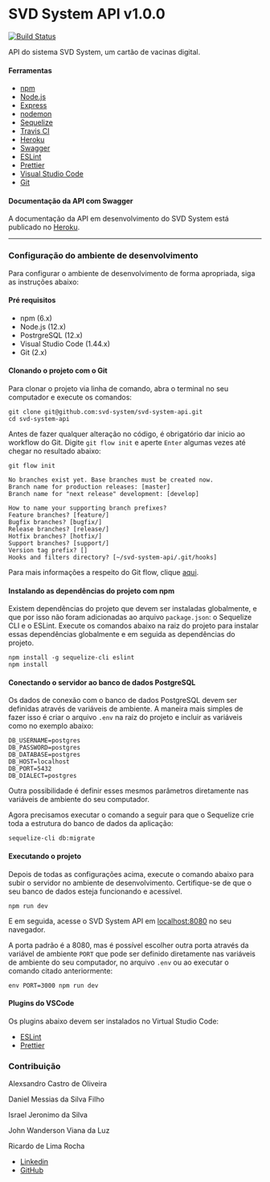 # SVD System API v1.0.0

[![Build Status](https://travis-ci.com/svd-system/svd-system-api.svg?branch=develop)](https://travis-ci.com/svd-system/svd-system-api)

API do sistema SVD System, um cartão de vacinas digital.

#### Ferramentas

- [npm](https://www.npmjs.com/)
- [Node.js](https://nodejs.org/en/)
- [Express](https://expressjs.com/pt-br/)
- [nodemon](https://nodemon.io/)
- [Sequelize](https://sequelize.org/)
- [Travis CI](https://travis-ci.com/)
- [Heroku](https://dashboard.heroku.com/)
- [Swagger](https://swagger.io/)
- [ESLint](https://eslint.org/)
- [Prettier](https://prettier.io/)
- [Visual Studio Code](https://code.visualstudio.com/)
- [Git](https://git-scm.com/)

#### Documentação da API com Swagger

A documentação da API em desenvolvimento do SVD System está publicado no [Heroku](https://svd-system-api-feature.herokuapp.com/api/swagger-ui/).

---

### Configuração do ambiente de desenvolvimento

Para configurar o ambiente de desenvolvimento de forma apropriada, siga as instruções abaixo:

#### Pré requisitos

- npm (6.x)
- Node.js (12.x)
- PostrgreSQL (12.x)
- Visual Studio Code (1.44.x)
- Git (2.x)

#### Clonando o projeto com o Git

Para clonar o projeto via linha de comando, abra o terminal no seu computador e execute os comandos:

```shell
git clone git@github.com:svd-system/svd-system-api.git
cd svd-system-api
```

Antes de fazer qualquer alteração no código, é obrigatório dar inicio ao workflow do Git. Digite `git flow init` e aperte `Enter` algumas vezes até chegar no resultado abaixo:

```shell
git flow init

No branches exist yet. Base branches must be created now.
Branch name for production releases: [master]
Branch name for "next release" development: [develop]

How to name your supporting branch prefixes?
Feature branches? [feature/]
Bugfix branches? [bugfix/]
Release branches? [release/]
Hotfix branches? [hotfix/]
Support branches? [support/]
Version tag prefix? []
Hooks and filters directory? [~/svd-system-api/.git/hooks]
```

Para mais informações a respeito do Git flow, clique [aqui](https://danielkummer.github.io/git-flow-cheatsheet/index.pt_BR.html).

#### Instalando as dependências do projeto com npm

Existem dependências do projeto que devem ser instaladas globalmente, e que por isso não foram adicionadas ao arquivo `package.json`: o Sequelize CLI e o ESLint. Execute os comandos abaixo na raiz do projeto para instalar essas dependências globalmente e em seguida as dependências do projeto.

```shell
npm install -g sequelize-cli eslint
npm install
```

#### Conectando o servidor ao banco de dados PostgreSQL

Os dados de conexão com o banco de dados PostgreSQL devem ser definidas através de variáveis de ambiente. A maneira mais simples de fazer isso é criar o arquivo `.env` na raiz do projeto e incluir as variáveis como no exemplo abaixo:

```shell
DB_USERNAME=postgres
DB_PASSWORD=postgres
DB_DATABASE=postgres
DB_HOST=localhost
DB_PORT=5432
DB_DIALECT=postgres
```

Outra possibilidade é definir esses mesmos parâmetros diretamente nas variáveis de ambiente do seu computador.

Agora precisamos executar o comando a seguir para que o Sequelize crie toda a estrutura do banco de dados da aplicação:

```shell
sequelize-cli db:migrate
```

#### Executando o projeto

Depois de todas as configurações acima, execute o comando abaixo para subir o servidor no ambiente de desenvolvimento. Certifique-se de que o seu banco de dados esteja funcionando e acessível.

```shell
npm run dev
```

E em seguida, acesse o SVD System API em [localhost:8080](http://localhost:8080/) no seu navegador.

A porta padrão é a 8080, mas é possível escolher outra porta através da variável de ambiente `PORT` que pode ser definido diretamente nas variáveis de ambiente do seu computador, no arquivo `.env` ou ao executar o comando citado anteriormente:

```
env PORT=3000 npm run dev
```

#### Plugins do VSCode

Os plugins abaixo devem ser instalados no Virtual Studio Code:

- [ESLint](https://marketplace.visualstudio.com/items?itemName=dbaeumer.vscode-eslint)
- [Prettier](https://marketplace.visualstudio.com/items?itemName=esbenp.prettier-vscode)

### Contribuição

Alexsandro Castro de Oliveira

Daniel Messias da Silva Filho

Israel Jeronimo da Silva

John Wanderson Viana da Luz

Ricardo de Lima Rocha

- [Linkedin](https://www.linkedin.com/in/ricardo-de-lima-rocha/)
- [GitHub](https://github.com/lericardolima)
